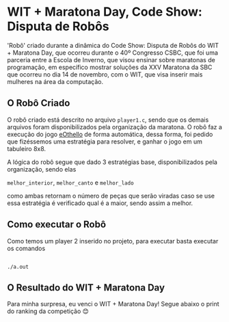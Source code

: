 # WIT + Maratona Day, Code Show: Disputa de Robôs
'Robô' criado durante a dinâmica do Code Show: Disputa de Robôs do WIT + Maratona Day, que ocorreu durante o 40º Congresso CSBC, que foi uma parceria entre a Escola de Inverno, que visou ensinar sobre maratonas de programação, em específico mostrar soluções da XXV Maratona da SBC que ocorreu no dia 14 de novembro, com o WIT, que visa inserir mais mulheres na área da computação.



## O Robô Criado

O robô criado está descrito no arquivo `player1.c`, sendo que os demais arquivos foram disponibilizados pela organização da maratona. O robô faz a execução do jogo [eOthello](https://www.eothello.com/) de forma automática, dessa forma, foi pedido que fizéssemos uma estratégia para resolver, e ganhar o jogo em um tabuleiro 8x8.

A lógica do robô segue que dado 3 estratégias base, disponibilizados pela organização, sendo elas 

`melhor_interior`, `melhor_canto` e `melhor_lado`

como ambas retornam o número de peças que serão viradas caso se use essa estratégia é verificado qual é a maior, sendo assim a melhor.



## Como executar o Robô

Como temos um player 2 inserido no projeto, para executar basta executar os comandos

```

./a.out
```



## O Resultado do WIT + Maratona Day

Para minha surpresa, eu venci o WIT + Maratona Day! Segue abaixo o print do ranking da competição 😊